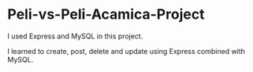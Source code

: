 # Peli-vs-Peli-Acamica-Project
I used Express and MySQL in this project.

I learned to create, post, delete and update using Express combined with MySQL.
